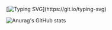 [![Typing SVG](https://readme-typing-svg.herokuapp.com?font=New+Courier&color=916BBF&size=30&center=true&lines=Well%2C+hello+there.;Welcome+to+my+profile!)](https://git.io/typing-svg)

![Anurag's GitHub stats](https://github-readme-stats.vercel.app/api?username=omsyaran&show_icons=true&theme=nightowl)


